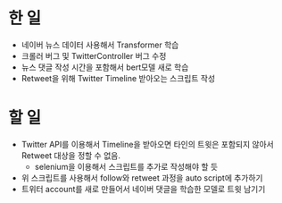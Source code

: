 # 한 일
- 네이버 뉴스 데이터 사용해서 Transformer 학습
- 크롤러 버그 및 TwitterController 버그 수정
- 뉴스 댓글 작성 시간을 포함해서 bert모델 새로 학습
- Retweet을 위해 Twitter Timeline 받아오는 스크립트 작성

# 할 일
- Twitter API를 이용해서 Timeline을 받아오면 타인의 트윗은 포함되지 않아서 Retweet 대상을 정할 수 없음.
    - selenium을 이용해서 스크립트를 추가로 작성해야 할 듯
- 위 스크립트를 사용해서 follow와 retweet 과정을 auto script에 추가하기
- 트위터 account를 새로 만들어서 네이버 댓글을 학습한 모델로 트윗 남기기
